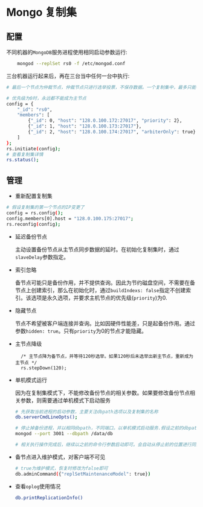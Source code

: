 # Mongo 复制集

## 配置

不同机器的`MongoDB`服务进程使用相同启动参数运行:
```bash
    mongod --replSet rs0 -f /etc/mongod.conf
```
三台机器运行起来后，再在三台当中任何一台中执行:

```bash
# 最后一个节点为仲裁节点，仲裁节点只进行选举投票，不保存数据。一个复制集中，最多只能有一个仲裁节点

# 优先级为0时，永远都不能成为主节点
config = {
    "_id": "rs0",
    "members": [
        {"_id": 0, "host": "128.0.100.172:27017", "priority": 2},
        {"_id": 1, "host": "128.0.100.173:27017"},
        {"_id": 2, "host": "128.0.100.174:27017", "arbiterOnly": true}
    ]
};
rs.initiate(config);
# 查看复制集详情
rs.status();
```

## 管理

- 重新配置复制集

```bash
# 假设复制集的第一个节点的IP变更了
config = rs.config();
config.members[0].host = "128.0.100.175:27017";
rs.reconfig(config);
```

- 延迟备份节点

   主动设置备份节点从主节点同步数据的延时。在初始化复制集时，通过`slaveDelay`参数指定。

- 索引忽略

    备节点可能只是备份作用，并不提供查询。因此为节约磁盘空间，不需要在备节点上创建索引，那么在初始化时，通过`buildIndexs: false`指定不创建索引。该选项是永久选项，并要求主机节点的优先级(`priority`)为0.

- 隐藏节点

   节点不希望被客户端连接并查询。比如因硬件性能差，只是起备份作用。通过参数`hidden: true`。只有`priority`为0的节点才能隐藏。

- 主节点降级

        /* 主节点降为备节点，并等待120秒选举。如果120秒后未选举出新主节点，重新成为主节点 */
        rs.stepDown(120);
    
- 单机模式运行

  因为在复制集模式下，不能修改备份节点的相关参数。如果要修改备份节点相关参数，则需要通过单机模式下启动服务

  ```bash
  # 先获取当前进程的启动参数，主要关注dbpath选项以及复制集的名称
  db.serverCmdLineOpts();

  # 停止掉备份进程，并以相同dbpath，不同端口。以单机模式启动服务.假设之前的dbpath为/data/db
  mongod --port 3001 --dbpath /data/db

  # 相关执行操作完成后，继续以之前的命令行参数启动即可。会自动从停止前的位置进行同步
  ```

- 备节点进入维护模式，对客户端不可见

    ```bash
    # true为维护模式，恢复时修改为false即可
    db.adminCommand({"replSetMaintenanceModel": true})
    ```
- 查看`oplog`使用情况

   ```bash
   db.printReplicationInfo()
   ```